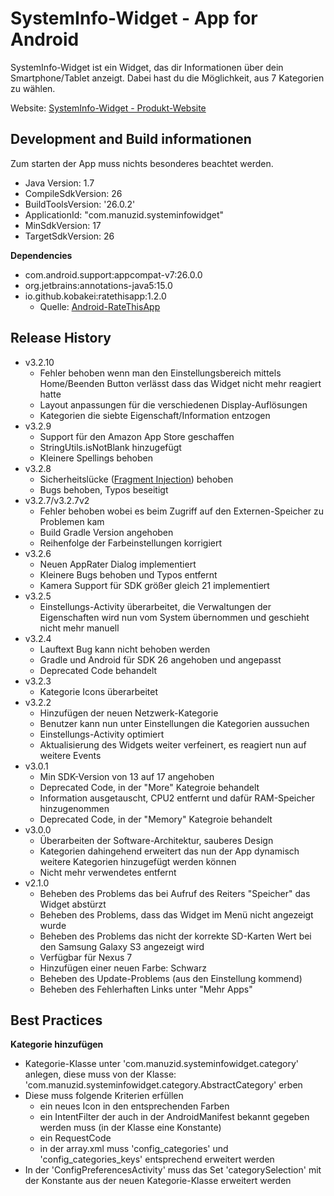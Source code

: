 # SystemInfo-Widget - App for Android

SystemInfo-Widget ist ein Widget, das dir Informationen über dein Smartphone/Tablet anzeigt. Dabei hast du die Möglichkeit, aus 7 Kategorien zu wählen.

Website: [SystemInfo-Widget - Produkt-Website](http://systeminfowidget.manuzid.de/)

## Development and Build informationen

Zum starten der App muss nichts besonderes beachtet werden.

* Java Version: 1.7
* CompileSdkVersion: 26
* BuildToolsVersion: '26.0.2'
* ApplicationId: "com.manuzid.systeminfowidget"
* MinSdkVersion: 17
* TargetSdkVersion: 26

**Dependencies**

* com.android.support:appcompat-v7:26.0.0
* org.jetbrains:annotations-java5:15.0
* io.github.kobakei:ratethisapp:1.2.0
    * Quelle: [Android-RateThisApp](https://github.com/kobakei/Android-RateThisApp)

## Release History

* v3.2.10
    * Fehler behoben wenn man den Einstellungsbereich mittels Home/Beenden Button verlässt dass das Widget nicht mehr reagiert hatte
    * Layout anpassungen für die verschiedenen Display-Auflösungen
    * Kategorien die siebte Eigenschaft/Information entzogen
* v3.2.9
    * Support für den Amazon App Store geschaffen
    * StringUtils.isNotBlank hinzugefügt
    * Kleinere Spellings behoben
* v3.2.8
    * Sicherheitslücke ([Fragment Injection](https://securityintelligence.com/new-vulnerability-android-framework-fragment-injection/)) behoben
    * Bugs behoben, Typos beseitigt
* v3.2.7/v3.2.7v2
    * Fehler behoben wobei es beim Zugriff auf den Externen-Speicher zu Problemen kam
    * Build Gradle Version angehoben
    * Reihenfolge der Farbeinstellungen korrigiert
* v3.2.6
    * Neuen AppRater Dialog implementiert
    * Kleinere Bugs behoben und Typos entfernt
    * Kamera Support für SDK größer gleich 21 implementiert
* v3.2.5
    * Einstellungs-Activity überarbeitet, die Verwaltungen der Eigenschaften wird nun vom System übernommen und geschieht nicht mehr manuell
* v3.2.4
    * Lauftext Bug kann nicht behoben werden
    * Gradle und Android für SDK 26 angehoben und angepasst
    * Deprecated Code behandelt
* v3.2.3
    * Kategorie Icons überarbeitet
* v3.2.2
    * Hinzufügen der neuen Netzwerk-Kategorie
    * Benutzer kann nun unter Einstellungen die Kategorien aussuchen
    * Einstellungs-Activity optimiert
    * Aktualisierung des Widgets weiter verfeinert, es reagiert nun auf weitere Events
* v3.0.1
    * Min SDK-Version von 13 auf 17 angehoben
    * Deprecated Code, in der "More" Kategroie behandelt
    * Information ausgetauscht, CPU2 entfernt und dafür RAM-Speicher hinzugenommen
    * Deprecated Code, in der "Memory" Kategroie behandelt
* v3.0.0
    * Überarbeiten der Software-Architektur, sauberes Design
    * Kategorien dahingehend erweitert das nun der App dynamisch weitere Kategorien hinzugefügt werden können
    * Nicht mehr verwendetes entfernt
* v2.1.0
    * Beheben des Problems das bei Aufruf des Reiters "Speicher" das Widget abstürzt
    * Beheben des Problems, dass das Widget im Menü nicht angezeigt wurde
    * Beheben des Problems das nicht der korrekte SD-Karten Wert bei den Samsung Galaxy S3 angezeigt wird
    * Verfügbar für Nexus 7
    * Hinzufügen einer neuen Farbe: Schwarz
    * Beheben des Update-Problems (aus den Einstellung kommend)
    * Beheben des Fehlerhaften Links unter "Mehr Apps"

## Best Practices

**Kategorie hinzufügen**

* Kategorie-Klasse unter 'com.manuzid.systeminfowidget.category' anlegen, diese muss von der Klasse: 'com.manuzid.systeminfowidget.category.AbstractCategory' erben
* Diese muss folgende Kriterien erfüllen
    * ein neues Icon in den entsprechenden Farben
    * ein IntentFilter der auch in der AndroidManifest bekannt gegeben werden muss (in der Klasse eine Konstante)
    * ein RequestCode
    * in der array.xml muss 'config_categories' und 'config_categories_keys' entsprechend erweitert werden
* In der 'ConfigPreferencesActivity' muss das Set 'categorySelection' mit der Konstante aus der neuen Kategorie-Klasse erweitert werden
